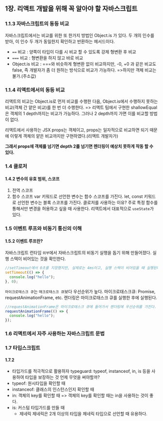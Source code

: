 ## 1장. 리액트 개발을 위해 꼭 알아야 할 자바스크립트

### 1.1.3 자바스크립트의 동등 비교
자바스크립트에서는 비교를 위한 또 한가지 방법인 Object.is 가 있다.
두 개의 인수를 받아, 이 인수 두 개가 동일한지 확인하고 반환하는 메서드이다.
- `==` 비교 : 양쪽이 타입이 다를 시 비교 할 수 있도록 강제 형변환 후 비교
- `===` 비교 : 형변환을 하지 않고 바로 비교
- Object.is 비교 : ===와 비슷하게 형변환 없이 비교하지만, -0, +0 과 같은 비교도 false, 즉 개발자가 좀 더 원하는 방식으로 비교가 가능하다.
  =>하지만 객체 비교는 불가.(주소값)

### 1.1.4 리액트에서의 동등 비교
리액트의 비교는 Object.is로 먼저 비교를 수행한 다음, Object.is에서 수행하지 못하는 비교(객체 간 얕은 비교)를 한 번 더 수행한다.
 => 리액트 팀에서 구현한 shallowEqual은 객체의 1 depth까지는 비교가 가능하다. 그러나 2 depth까지 가면 이를 비교할 방법이 없다.
 
 리액트에서 사용하는 JSX props는 객체이고, props는 일자적으로 비교하면 되기 때문에 이렇게 객체의 얕은 비교까지만 구현하였다.(리액트 개발자가)
 
 **그래서 props에 객체를 넘기면 depth 2를 넘기면 렌더링이 예상치 못하게 작동 할 수 있다.**
  


### 1.4 클로저
#### 1.4.2 변수의 유효 범위, 스코프
1. 전역 스코프
2. 함수 스코프
var 키워드로 선언한 변수는 함수 스코프를 가진다.
let, const 키워드로 선언한 변수는 블록 스코프를 가진다.
클로저를 사용하는 이유?
주로 특정 함수를 통해서만 변경을 허용하고 싶을 때 사용한다.
리액트에서 대표적으로 `useState`가 있다.
### 1.5 이벤트 루프와 비동기 통신의 이해
#### 1.5.2 이벤트 루프란?
자바스크립트 런타임 `외부`에서 자바스크립트의 비동기 실행을 돕기 위해 만들어졌다.
실행 스택이 비어있는 것을 확인한다.
```javascript
//setTimeout에서 0초를 지정했지만, 실제로는 4ms이고, 실행 스택이 비어있을 때 실행된다.
setTimeout(() => {
  console.log("hello");
}, 0);
```
`마이크로태스크 큐`는 `매크로태스크 큐`보다 우선순위가 높다.
마이크로태스크큐: Promise, requestAnimationFrame, etc.
렌더링은 마이크로태스크 큐를 실행한 후에 실행된다.
```javascript
//requestAnimationFrame은 마이크로태스크 큐에 들어가서 렌더링에 우선순위를 가진다.
requestAnimationFrame(() => {
  console.log("hello");
});
```
### 1.6 리액트에서 자주 사용하는 자바스크립트 문법
### 1.7 타입스크립트
#### 1.7.2
- 타입가드를 적극적으로 활용하자
  typeguard: typeof, instanceof, in, is 등을 사용하여 타입을 보장하는 것
언제 무엇을 써야할까?
- typeof: 원시타입을 확인할 때
- instanceof: 클래스의 인스턴스인지 확인할 때
- in: 객체의 key를 확인할 때 => 객체의 key를 확인할 때는 in을 사용하는 것이 좋다.
- is: 커스텀 타입가드를 만들 때
  - 제네릭
    제네릭은 2개 이상의 타입을 제네릭 타입으로 선언할 때 유용하다.
